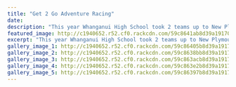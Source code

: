 ```yaml
---
title: "Get 2 Go Adventure Racing"
date: 
description: "This year Whanganui High School took 2 teams up to New Plymouth for the Junior (year 9 and 10) Get 2 Go regional competition..."
featured_image: http://c1940652.r52.cf0.rackcdn.com/59c8641ab8d39a19170001bc/action-shot-on-boards.jpg
excerpt: "This year Whanganui High School took 2 teams up to New Plymouth for the Junior (year 9 and 10) Get 2 Go regional competition. Each team was made up of 4 boys and 4 girls."
gallery_image_1: http://c1940652.r52.cf0.rackcdn.com/59c86405b8d39a19170001ba/line-up-of-group.jpg
gallery_image_2: http://c1940652.r52.cf0.rackcdn.com/59c8638bb8d39a19170001b0/20170824_101348.jpg
gallery_image_3: http://c1940652.r52.cf0.rackcdn.com/59c863acb8d39a19170001b4/20170824_125254.jpg
gallery_image_4: http://c1940652.r52.cf0.rackcdn.com/59c863e2b8d39a19170001b6/20170824_125251.jpg
gallery_image_5: http://c1940652.r52.cf0.rackcdn.com/59c86397b8d39a19170001b2/20170824_114951.jpg
---
```

